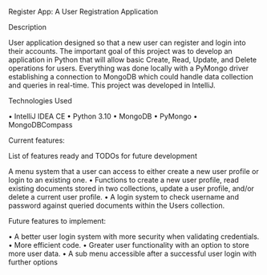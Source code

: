 Register App: A User Registration Application

Description

User application designed so that a new user can register and login into their accounts. 
The important goal of this project was to develop an application in Python that will allow basic Create, Read, Update, and Delete operations for users. 
Everything was done locally with a PyMongo driver establishing a connection to MongoDB which could handle data 
collection and queries in real-time. This project was developed in IntelliJ.

Technologies Used

• IntelliJ IDEA CE
• Python 3.10 • MongoDB
• PyMongo
• MongoDBCompass

Current features:

List of features ready and TODOs for future development

A menu system that a user can access to either create a new user profile or login to an existing one.
• Functions to create a new user profile, read existing documents stored in two collections, update a user profile, and/or delete a current user profile.
• A login system to check username and password against queried documents within the Users collection.


Future features to implement:

• A better user login system with more security when validating credentials.
• More efficient code.
• Greater user functionality with an option to store more user data.
• A sub menu accessible after a successful user login with further options

